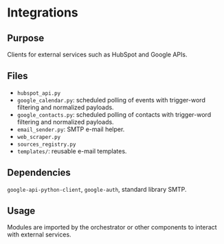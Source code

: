 # Integrations

## Purpose
Clients for external services such as HubSpot and Google APIs.

## Files
- `hubspot_api.py`
- `google_calendar.py`: scheduled polling of events with trigger-word filtering and normalized payloads.
- `google_contacts.py`: scheduled polling of contacts with trigger-word filtering and normalized payloads.
- `email_sender.py`: SMTP e-mail helper.
- `web_scraper.py`
- `sources_registry.py`
- `templates/`: reusable e-mail templates.

## Dependencies
`google-api-python-client`, `google-auth`, standard library SMTP.

## Usage
Modules are imported by the orchestrator or other components to interact with external services.
